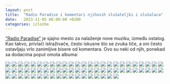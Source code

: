 ```yaml
---
layout: post
title:  "Radio Paradise i komentari njihovih slušateljki i slušalaca"
date:   2023-11-05 08:00:00 +0200
categories: izlozbe
---
```


["Radio Paradise"](https://radioparadise.com) je sjajno mesto za nalaženje nove muziku, između ostalog. Kao takvo, privlači istraživače, često iskusne što se zvuka tiče, a oni često ostavljaju vrlo zanimljive bisere od komentara. Ovo su neki od njih, ponekad sa dodacima poput omota albuma:

![](/a/2023-09-30-19-03-44rpkomentari.png)
![](/a/2023-09-30-19-08-48rpkomentari.png)
![](/a/2023-09-30-19-09-06rpkomentari.png)
![](/a/2023-09-30-19-12-05rpkomentari.png)
![](/a/2023-09-30-19-13-49rpkomentari.png)
![](/a/2023-09-30-20-35-57rpkomentari.png)
![](/a/2023-09-30-20-37-15rpkomentari.png)
![](/a/2023-09-30-12-52-45rpkomentari.png)
![](/a/2023-09-30-20-40-37rpkomentari.png)
![](/a/2023-10-01-10-47-07rpkomentari.png)
![](/a/2023-10-01-13-25-12rpkomentari.png)
![](/a/2023-10-01-13-57-49rpkomentari.png)
![](/a/2023-10-01-19-13-44rpkomentari.png)
![](/a/2023-10-03-13-01-40rpkomentari.png)
![](/a/2023-10-03-13-02-10rpkomentari.png)
![](/a/2023-10-03-13-02-17rpkomentari.png)
![](/a/2023-10-03-18-53-28rpkomentari.png)
![](/a/2023-10-03-18-53-55rpkomentari.png)
![](/a/2023-10-03-21-43-17rpkomentari.png)
![](/a/2023-10-03-22-51-54rpkomentari.png)
![](/a/2023-10-04-02-46-40rpkomentari.png)
![](/a/2023-10-04-11-17-36rpkomentari.png)
![](/a/2023-10-04-11-44-09rpkomentari.png)
![](/a/2023-10-04-13-32-45rpkomentari.png)
![](/a/2023-10-04-19-03-59rpkomentari.png)
![](/a/2023-10-04-19-39-14rpkomentari.png)
![](/a/2023-10-05-21-50-34rpkomentari.png)
![](/a/2023-10-06-23-40-28rpkomentari.png)
![](/a/2023-10-08-06-32-27rpkomentari.png)
![](/a/2023-10-08-06-37-57rpkomentari.png)
![](/a/2023-10-08-07-27-24rpkomentari.png)
![](/a/2023-10-08-19-19-10rpkomentari.png)
![](/a/2023-10-08-20-55-18rpkomentari.png)
![](/a/2023-10-13-00-32-33rpkomentari.png)
![](/a/2023-10-13-19-50-37rpkomentari.png)
![](/a/2023-10-13-20-23-43rpkomentari.png)
![](/a/2023-10-13-21-13-32rpkomentari.png)
![](/a/2023-10-14-08-16-45rpkomentari.png)
![](/a/2023-10-14-23-56-11rpkomentari.png)
![](/a/2023-10-14-23-56-32rpkomentari.png)
![](/a/2023-10-15-00-09-54rpkomentari.png)
![](/a/2023-10-15-00-10-05rpkomentari.png)
![](/a/2023-10-15-00-36-39rpkomentari.png)
![](/a/2023-10-15-09-40-38rpkomentari.png)
![](/a/2023-10-15-18-22-30rpkomentari.png)
![](/a/2023-10-16-12-57-55rpkomentari.png)
![](/a/2023-10-16-15-58-21rpkomentari.png)
![](/a/2023-10-16-22-50-25rpkomentari.png)
![](/a/2023-10-17-09-41-47rpkomentari.png)
![](/a/2023-10-17-22-14-02rpkomentari.png)
![](/a/2023-10-18-16-09-25rpkomentari.png)
![](/a/2023-10-18-21-45-28rpkomentari.png)
![](/a/2023-10-19-19-46-55rpkomentari.png)
![](/a/2023-10-20-16-42-49rpkomentari.png)
![](/a/2023-10-20-19-53-24rpkomentari.png)
![](/a/2023-10-21-23-14-33rpkomentari.png)
![](/a/2023-10-22-09-44-25rpkomentari.png)
![](/a/2023-10-22-13-48-46rpkomentari.png)
![](/a/2023-10-22-13-50-36rpkomentari.png)
![](/a/2023-10-22-14-11-33rpkomentari.png)
![](/a/2023-10-23-21-55-58rpkomentari.png)
![](/a/2023-10-24-16-10-40rpkomentari.png)
![](/a/2023-10-26-00-01-08rpkomentari.png)
![](/a/2023-10-28-18-29-08rpkomentari.png)
![](/a/2023-10-29-21-38-56rpkomentari.png)
![](/a/2023-11-03-19-46-06rpkomentari.png)
![](/a/2023-11-04-06-56-22rpkomentari.png)
![](/a/2023-11-04-14-38-19rpkomentari.png)
